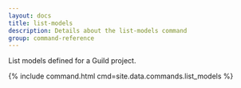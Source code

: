 ```yaml
---
layout: docs
title: list-models
description: Details about the list-models command
group: command-reference
---
```


List models defined for a Guild project.

{% include command.html cmd=site.data.commands.list_models %}
